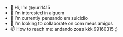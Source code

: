 - 👋 Hi, I’m @yuri1415
- 👀 I’m interested in alguem
- 🌱 I’m currently  pensando em suicidio
- 💞️ I’m looking to collaborate on com meus amigos
- 📫 How to reach me: andando zoas kkk 99160315 ;)
<!---
yuri1415/yuri1415 is a ✨ special ✨ repository because its `README.md` (this file) appears on your GitHubrofile.
You can click the Preview link to take a look at your changes.
